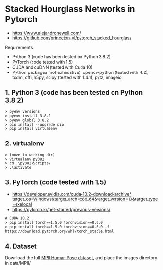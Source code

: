# Stacked Hourglass Networks in Pytorch

- https://www.alejandronewell.com/
- https://github.com/princeton-vl/pytorch_stacked_hourglass

Requirements:
- Python 3 (code has been tested on Python 3.8.2)
- PyTorch (code tested with 1.5)
- CUDA and cuDNN (tested with Cuda 10)
- Python packages (not exhaustive): opencv-python (tested with 4.2), tqdm, cffi, h5py, scipy (tested with 1.4.1), pytz, imageio

## 1. Python 3 (code has been tested on Python 3.8.2)
```
> pyenv versions
> pyenv install 3.8.2
> pyenv global 3.8.2
> pip install --upgrade pip
> pip install virtualenv
```

## 2. virtualenv
```
> (move to working dir)
> virtualenv py382
> cd .\py382\Scripts\
> .\activate
```

## 3. PyTorch (code tested with 1.5)
- https://developer.nvidia.com/cuda-10.2-download-archive?target_os=Windows&target_arch=x86_64&target_version=10&target_type=exelocal
- https://pytorch.kr/get-started/previous-versions/

```
# CUDA 10.2
> pip install torch==1.5.0 torchvision==0.6.0
> pip install torch==1.5.0 torchvision==0.6.0 -f https://download.pytorch.org/whl/torch_stable.html
```

## 4. Dataset
Download the full [MPII Human Pose dataset](http://human-pose.mpi-inf.mpg.de/), and place the images directory in data/MPII/





